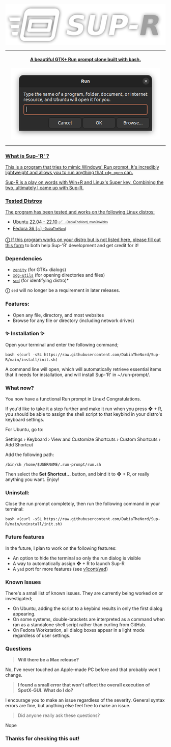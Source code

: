 
<p align="center">
<a href="https://github.com/DabiaTheNord/Sup-R"><img src="https://raw.githubusercontent.com/DabiaTheNord/Sup-R/main/git/images/suprlogo.png"/>
</p>

***
<center>
<h4 align="center">A beautiful GTK+ Run prompt clone built with bash.</h4>
</center>
<p align="center">
<a href="https://github.com/DabiaTheNord/Sup-R"><img src="https://raw.githubusercontent.com/DabiaTheNord/Sup-R/main/git/images/preview.png"/>
</p>

---

### What is Sup-'R' ?

This is a program that tries to mimic Windows' Run prompt. It's incredibly lightweight and allows you to run anything that `xdg-open` can.

Sup-R is a play on words with Win+R and Linux's Super key. Combining the two, ultimately I came up with Sup-R.

### Tested Distros

The program has been tested and works on the following Linux distros:
- Ubuntu 22.04 - 22.10 ✅ <sub><sup> -DabiaTheNord, manOnWebs<sup></sub>
- Fedora 36 [~]<sub><sup> -DabiaTheNord<sup></sub>

**ⓘ** If this program works on your distro but is not listed here, please fill out [this form](https://forms.gle/DeWfkc6V1LKjFmVY6) to both help Sup-'R' development and get credit for it!

### Dependencies

- <a href="https://howtoinstall.co/en/zenity" title="Tip: run 'sudo apt install zenity' to install.">`zenity`</a> (for GTK+ dialogs)
- <a href="https://howtoinstall.co/en/xdg-utils" title="Tip: run 'sudo apt install xdg-utils' to install.">`xdg-utils`</a> (for opening directories and files)
- <a href="https://howtoinstall.co/en/sed" title="Tip: run 'sudo apt install sed' to install.">`sed`</a> (for identifying distro)*

**ⓘ** `sed` will no longer be a requirement in later releases.

### Features:

- Open any file, directory, and most websites
- Browse for any file or directory (including network drives)

### ✨ **Installation** ✨

Open your terminal and enter the following command;
```
bash <(curl -sSL https://raw.githubusercontent.com/DabiaTheNord/Sup-R/main/install/init.sh)
```
A command line will open, which will automatically retrieve essential items that it needs for installation, and will install Sup-'R' in ~/.run-prompt/.

### What now?

You now have a functional Run prompt in Linux! Congratulations.

If you'd like to take it a step further and make it run when you press ❖ + R, you should be able to assign the shell script to that keybind in your distro's keyboard settings.

For Ubuntu, go to:

Settings › Keyboard › View and Customize Shortcuts › Custom Shortcuts › Add Shortcut

Add the following path:
```
/bin/sh /home/$USERNAME/.run-prompt/run.sh
```
Then select the **Set Shortcut...** button, and bind it to ❖ + R, or really anything you want. Enjoy!

### Uninstall:

Close the run prompt completely, then run the following command in your terminal:
```
bash <(curl -sSL https://raw.githubusercontent.com/DabiaTheNord/Sup-R/main/uninstall/init.sh)
```

### Future features
In the future, I plan to work on the following features:

- An option to hide the terminal so only the run dialog is visible
- A way to automatically assign ❖ + R to launch Sup-R
- A `yad` port for more features (see [v1cont/yad](https://github.com/v1cont/yad))

### Known Issues
There's a small list of known issues. They are currently being worked on or investigated;

- On Ubuntu, adding the script to a keybind results in only the first dialog appearing.
- On some systems, double-brackets are interpreted as a command when ran as a standalone shell script rather than curling from GitHub.
- On Fedora Workstation, all dialog boxes appear in a light mode regardless of user settings.

### Questions

> **Will there be a Mac release?**

No, I've never touched an Apple-made PC before and that probably won't change.

> **I found a small error that won't affect the overall execution of SpotX-GUI. What do I do?**

I encourage you to make an issue regardless of the severity. General syntax errors are fine, but anything else feel free to make an issue.

> Did anyone really ask these questions?

Nope

### Thanks for checking this out!
